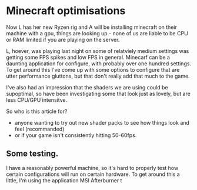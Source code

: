 # Minecraft optimisations

Now L has her new Ryzen rig and A will be installing minecraft on their machine with a gpu, things are looking up - none of us are liable to be CPU or RAM limited if you are playing on the server.

L, hoever, was playing last night on some of relatviely medium settings was getting some FPS spikes and low FPS in general.
Minecarf can be a daunting application for configure, with probably over one hundred settings.
To get around this I've come up with some options to configure that are utter performance gluttons, but that don't really add that much to the game.

I've also had an impression that the shaders we are using could be supoptimal, so have been investigating some that look just as lovely, but are less CPU/GPU intensitve.

So who is this article for?
- anyone wanting to try out new shader packs to see how things look and feel (recommanded)
- or if your game isn't consistently hitting 50-60fps.

## Some testing.

I have a reasonably powerful machine, so it's hard to properly test how certain configurations will run on certain hardware.
To get around this a little, I'm using the application MSI Afterburner t 
